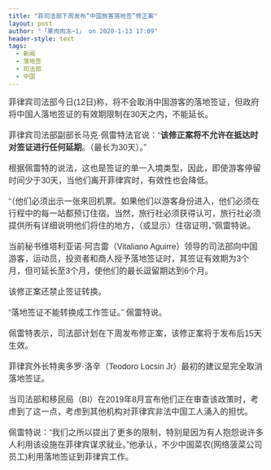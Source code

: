 ```yaml
---
title: "菲司法部下周发布“中国旅客落地签”修正案"
layout: post
author: "「果肉肉冻~1」 on 2020-1-13 17:09"
header-style: text
tags:
  - 新闻
  - 落地签
  - 司法部
  - 中国
---
```


<head></head>
<body>
 <div align="left"> 
  <font style="color:rgb(51, 51, 51)"><font face="微软雅黑, Tahoma, Helvetica, Arial, 宋体, sans-serif"><font style="font-size:16px">菲律宾司法部今日(12日)称，将不会取消中国游客的落地签证，但政府将中国人落地签证的有效期限制在30天之内，不能延长。</font></font></font> 
 </div>
 <br> 
 <div align="left"> 
  <font style="color:rgb(51, 51, 51)"><font face="微软雅黑, Tahoma, Helvetica, Arial, 宋体, sans-serif"><font style="font-size:16px">菲律宾司法部副部长马克·佩雷特法官说：“<strong>该修正案将不允许在抵达时对签证进行任何延期</strong>。（最长为30天）。”</font></font></font> 
 </div>
 <br> 
 <div align="left"> 
  <font style="color:rgb(51, 51, 51)"><font face="微软雅黑, Tahoma, Helvetica, Arial, 宋体, sans-serif"><font style="font-size:16px">根据佩雷特的说法，这也是签证的单一入境类型，因此，即使游客停留时间少于30天，当他们离开菲律宾时，有效性也会降低。</font></font></font> 
 </div>
 <br> 
 <div align="left"> 
  <font style="color:rgb(51, 51, 51)"><font face="微软雅黑, Tahoma, Helvetica, Arial, 宋体, sans-serif"><font style="font-size:16px">“（他们必须出示一张来回机票。如果他们以游客身份进入，他们必须在行程中的每一站都预订住宿。当然，旅行社必须获得认可，旅行社必须提供所有详细说明他们将住的地方，（或显示）住宿证明，”佩雷特说。</font></font></font> 
 </div>
 <br> 
 <div align="left"> 
  <font style="color:rgb(51, 51, 51)"><font face="微软雅黑, Tahoma, Helvetica, Arial, 宋体, sans-serif"><font style="font-size:16px">当前秘书维塔利亚诺·阿吉雷（Vitaliano Aguirre）领导的司法部向中国游客，运动员，投资者和商人授予落地签证时，其签证有效期为3个月，但可延长至3个月，使他们的最长逗留期达到6个月。</font></font></font> 
 </div>
 <br> 
 <div align="left"> 
  <font style="color:rgb(51, 51, 51)"><font face="微软雅黑, Tahoma, Helvetica, Arial, 宋体, sans-serif"><font style="font-size:16px">该修正案还禁止签证转换。</font></font></font> 
 </div>
 <br> 
 <div align="left"> 
  <font style="color:rgb(51, 51, 51)"><font face="微软雅黑, Tahoma, Helvetica, Arial, 宋体, sans-serif"><font style="font-size:16px">“落地签证不能转换成工作签证。” 佩雷特说。</font></font></font> 
 </div>
 <br> 
 <div align="left"> 
  <font style="color:rgb(51, 51, 51)"><font face="微软雅黑, Tahoma, Helvetica, Arial, 宋体, sans-serif"><font style="font-size:16px">佩雷特表示，司法部计划在下周发布修正案，该修正案将于发布后15天生效。</font></font></font> 
 </div>
 <br> 
 <div align="left"> 
  <font style="color:rgb(51, 51, 51)"><font face="微软雅黑, Tahoma, Helvetica, Arial, 宋体, sans-serif"><font style="font-size:16px">菲律宾外长特奥多罗·洛辛（Teodoro Locsin Jr）最初的建议是完全取消落地签证。</font></font></font> 
 </div>
 <br> 
 <div align="left"> 
  <font style="color:rgb(51, 51, 51)"><font face="微软雅黑, Tahoma, Helvetica, Arial, 宋体, sans-serif"><font style="font-size:16px">当司法部和移民局（BI）在2019年8月宣布他们正在审查该政策时，考虑到了这一点，考虑到其他机构对菲律宾非法中国工人涌入的担忧。</font></font></font> 
 </div>
 <br> 
 <div align="left"> 
  <font style="color:rgb(51, 51, 51)"><font face="微软雅黑, Tahoma, Helvetica, Arial, 宋体, sans-serif"><font style="font-size:16px">佩雷特说：“我们之所以提出了更多的限制，特别是因为有人抱怨说许多人利用该设施在菲律宾谋求就业。”他承认，不少中国菜农(网络菠菜公司员工)利用落地签证到菲律宾工作。</font></font></font> 
 </div>
 <br>
</body>



